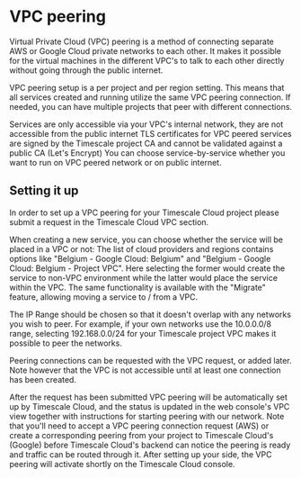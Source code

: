 # VPC peering

Virtual Private Cloud (VPC) peering is a method of connecting separate AWS or
Google Cloud private networks to each other. It makes it possible for the virtual
machines in the different VPC's to talk to each other directly without going
through the public internet.

VPC peering setup is a per project and per region setting. This means that all
services created and running utilize the same VPC peering connection. If needed,
you can have multiple projects that peer with different connections.

<highlight type="tip">
Services are only accessible via your VPC's internal network, they are not
accessible from the public internet TLS certificates for VPC peered services
are signed by the Timescale project CA and cannot be validated against a public
CA (Let's Encrypt) You can choose service-by-service whether you want to run on
VPC peered network or on public internet.
</highlight>

## Setting it up
In order to set up a VPC peering for your Timescale Cloud project please submit
a request in the Timescale Cloud VPC section.

When creating a new service, you can choose whether the service will be placed
in a VPC or not: The list of cloud providers and regions contains options like
"Belgium - Google Cloud: Belgium" and "Belgium - Google Cloud: Belgium - Project
VPC". Here selecting the former would create the service to non-VPC environment
while the latter would place the service within the VPC. The same functionality
is available with the "Migrate" feature, allowing moving a service to / from a VPC.

The IP Range should be chosen so that it doesn't overlap with any networks you
wish to peer. For example, if your own networks use the 10.0.0.0/8 range,
selecting 192.168.0.0/24 for your Timescale project VPC makes it possible to
peer the networks.

Peering connections can be requested with the VPC request, or added later. Note
however that the VPC is not accessible until at least one connection has been created.

After the request has been submitted VPC peering will be automatically set up by
Timescale Cloud, and the status is updated in the web console's VPC view together
with instructions for starting peering with our network. Note that you'll need
to accept a VPC peering connection request (AWS) or create a corresponding
peering from your project to Timescale Cloud's (Google) before Timescale Cloud's
backend can notice the peering is ready and traffic can be routed through it.
After setting up your side, the VPC peering will activate shortly on the Timescale
Cloud console.

